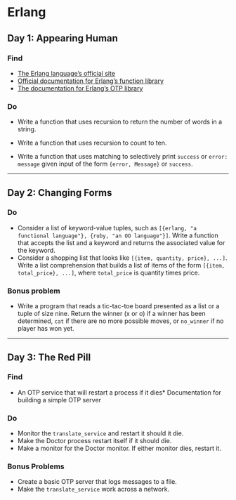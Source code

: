 # Erlang

## Day 1: Appearing Human

### Find

* [The Erlang language’s official site](http://www.erlang.org/)
* [Official documentation for Erlang’s function library](http://www.erlang.org/doc/)
* [The documentation for Erlang’s OTP library](http://www.erlang.org/doc/)

### Do
* Write a function that uses recursion to return the number of words in a string.

* Write a function that uses recursion to count to ten.

* Write a function that uses matching to selectively print `success` or
`error: message` given input of the form `{error, Message}` or `success`.

---

## Day 2: Changing Forms

### Do

* Consider a list of keyword-value tuples, such as `[{erlang, "a functional language"}, {ruby, "an OO language"}]`. Write a function that accepts the list and a keyword and returns the associated value for the keyword.
* Consider a shopping list that looks like `[{item, quantity, price}, ...]`. Write a list comprehension that builds a list of items of the form `[{item, total_price}, ...]`, where `total_price` is quantity times price.

### Bonus problem
* Write a program that reads a tic-tac-toe board presented as a list or a tuple of size nine. Return the winner (x or o) if a winner has been determined, `cat` if there are no more possible moves, or `no_winner` if no player has won yet.

---

## Day 3: The Red Pill

### Find
* An OTP service that will restart a process if it dies* Documentation for building a simple OTP server

### Do
* Monitor the `translate_service` and restart it should it die.
* Make the Doctor process restart itself if it should die.
* Make a monitor for the Doctor monitor. If either monitor dies, restart it.

### Bonus Problems
* Create a basic OTP server that logs messages to a file.
* Make the `translate_service` work across a network.